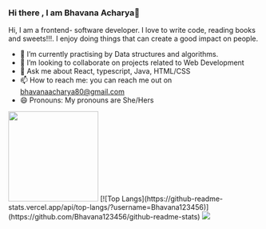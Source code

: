 ### Hi there , I am Bhavana Acharya👋

<!--
**Bhavana123456/Bhavana123456** is a ✨ _special_ ✨ repository because its `README.md` (this file) appears on your GitHub profile.

Here are some ideas to get you started:-->
Hi, I am a frontend- software developer. I love to write code, reading books and sweets!!!.
I enjoy doing things that can create a good impact on people.

- 🌱 I’m currently practising by Data structures and algorithms.
- 👯 I’m looking to collaborate on projects related to Web Development
- 💬 Ask me about React, typescript, Java, HTML/CSS
- 📫 How to reach me: you can reach me out on bhavanaacharya80@gmail.com
- 😄 Pronouns: My pronouns are She/Hers

<img height="180em" src="https://github-readme-stats.vercel.app/api?username=Bhavana123456&show_icons=true&hide_border=true&&count_private=true&include_all_commits=true" />
[![Top Langs](https://github-readme-stats.vercel.app/api/top-langs/?username=Bhavana123456)](https://github.com/Bhavana123456/github-readme-stats)


<img src="https://visitor-badge.glitch.me/badge?page_id=${Bhavana123456}.${36527958}">
<!--START_SECTION:waka-->
<!--END_SECTION:waka-->

